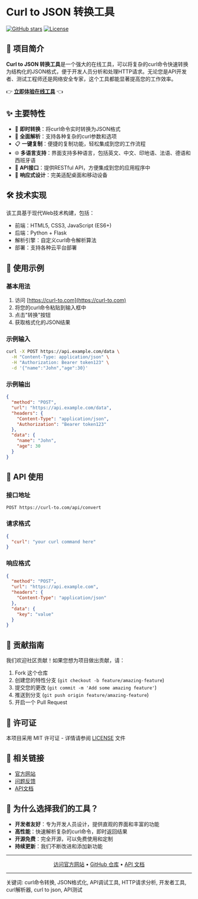 # Curl to JSON 转换工具

[![GitHub stars](https://img.shields.io/github/stars/yourusername/curl-to-json-tool.svg)](https://github.com/yourusername/curl-to-json-tool/stargazers)
[![License](https://img.shields.io/badge/License-MIT-blue.svg)](https://opensource.org/licenses/MIT)

## 🚀 项目简介

**Curl to JSON 转换工具**是一个强大的在线工具，可以将复杂的curl命令快速转换为结构化的JSON格式，便于开发人员分析和处理HTTP请求。无论您是API开发者、测试工程师还是网络安全专家，这个工具都能显著提高您的工作效率。

👉 **[立即体验在线工具](https://curl-to.com)** 👈

## ✨ 主要特性

- 🔄 **即时转换**：将curl命令实时转换为JSON格式
- 🧩 **全面解析**：支持各种复杂的curl参数和选项
- 📋 **一键复制**：便捷的复制功能，轻松集成到您的工作流程
- 🌐 **多语言支持**：界面支持多种语言，包括英文、中文、印地语、法语、德语和西班牙语
- 🔌 **API接口**：提供RESTful API，方便集成到您的应用程序中
- 📱 **响应式设计**：完美适配桌面和移动设备

## 🛠️ 技术实现

该工具基于现代Web技术构建，包括：

- 前端：HTML5, CSS3, JavaScript (ES6+)
- 后端：Python + Flask
- 解析引擎：自定义curl命令解析算法
- 部署：支持各种云平台部署

## 📖 使用示例

### 基本用法

1. 访问 [https://curl-to.com](https://curl-to.com)
2. 将您的curl命令粘贴到输入框中
3. 点击"转换"按钮
4. 获取格式化的JSON结果

### 示例输入

```bash
curl -X POST https://api.example.com/data \
  -H "Content-Type: application/json" \
  -H "Authorization: Bearer token123" \
  -d '{"name":"John","age":30}'
```

### 示例输出

```json
{
  "method": "POST",
  "url": "https://api.example.com/data",
  "headers": {
    "Content-Type": "application/json",
    "Authorization": "Bearer token123"
  },
  "data": {
    "name": "John",
    "age": 30
  }
}
```

## 🔌 API 使用

### 接口地址

```
POST https://curl-to.com/api/convert
```

### 请求格式

```json
{
  "curl": "your curl command here"
}
```

### 响应格式

```json
{
  "method": "POST",
  "url": "https://api.example.com",
  "headers": {
    "Content-Type": "application/json"
  },
  "data": {
    "key": "value"
  }
}
```

## 🤝 贡献指南

我们欢迎社区贡献！如果您想为项目做出贡献，请：

1. Fork 这个仓库
2. 创建您的特性分支 (`git checkout -b feature/amazing-feature`)
3. 提交您的更改 (`git commit -m 'Add some amazing feature'`)
4. 推送到分支 (`git push origin feature/amazing-feature`)
5. 开启一个 Pull Request

## 📄 许可证

本项目采用 MIT 许可证 - 详情请参阅 [LICENSE](LICENSE) 文件

## 🔗 相关链接

- [官方网站](https://curl-to.com)
- [问题反馈](https://github.com/yourusername/curl-to-json-tool/issues)
- [API文档](https://curl-to.com/api-docs)

## 🌟 为什么选择我们的工具？

- **开发者友好**：专为开发人员设计，提供直观的界面和丰富的功能
- **高性能**：快速解析复杂的curl命令，即时返回结果
- **开源免费**：完全开源，可以免费使用和定制
- **持续更新**：我们不断改进和添加新功能

---

<p align="center">
  <a href="https://curl-to.com">访问官方网站</a> •
  <a href="https://github.com/yourusername/curl-to-json-tool">GitHub 仓库</a> •
  <a href="https://curl-to.com/api-docs">API 文档</a>
</p>

---

关键词: curl命令转换, JSON格式化, API调试工具, HTTP请求分析, 开发者工具, curl解析器, curl to json, API测试
